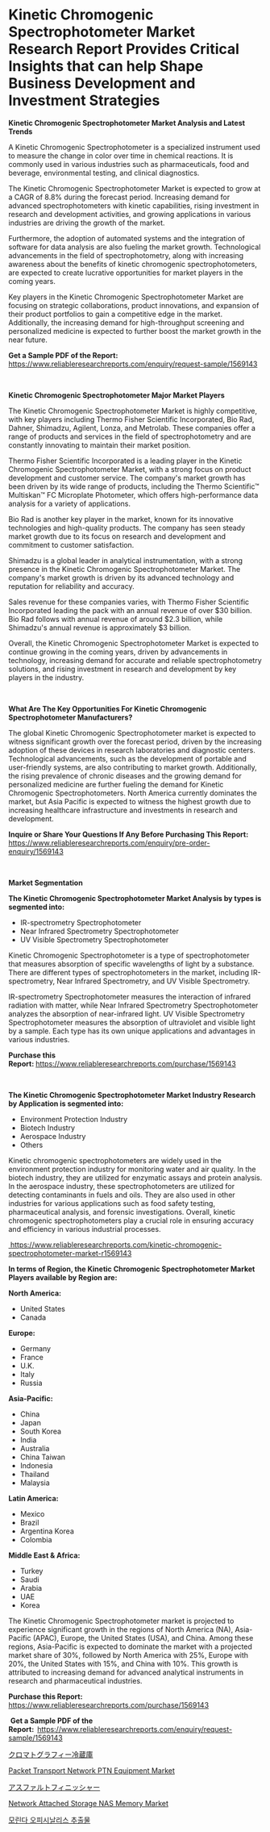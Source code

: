 <p><h1>Kinetic Chromogenic Spectrophotometer Market Research Report Provides Critical Insights that can help Shape Business Development and Investment Strategies</h1></p><p><strong>Kinetic Chromogenic Spectrophotometer Market Analysis and Latest Trends</strong></p>
<p><p>A Kinetic Chromogenic Spectrophotometer is a specialized instrument used to measure the change in color over time in chemical reactions. It is commonly used in various industries such as pharmaceuticals, food and beverage, environmental testing, and clinical diagnostics.</p><p>The Kinetic Chromogenic Spectrophotometer Market is expected to grow at a CAGR of 8.8% during the forecast period. Increasing demand for advanced spectrophotometers with kinetic capabilities, rising investment in research and development activities, and growing applications in various industries are driving the growth of the market.</p><p>Furthermore, the adoption of automated systems and the integration of software for data analysis are also fueling the market growth. Technological advancements in the field of spectrophotometry, along with increasing awareness about the benefits of kinetic chromogenic spectrophotometers, are expected to create lucrative opportunities for market players in the coming years.</p><p>Key players in the Kinetic Chromogenic Spectrophotometer Market are focusing on strategic collaborations, product innovations, and expansion of their product portfolios to gain a competitive edge in the market. Additionally, the increasing demand for high-throughput screening and personalized medicine is expected to further boost the market growth in the near future.</p></p>
<p><strong>Get a Sample PDF of the Report:&nbsp;</strong> <a href="https://www.reliableresearchreports.com/enquiry/request-sample/1569143">https://www.reliableresearchreports.com/enquiry/request-sample/1569143</a></p>
<p>&nbsp;</p>
<p><strong>Kinetic Chromogenic Spectrophotometer Major Market Players</strong></p>
<p><p>The Kinetic Chromogenic Spectrophotometer Market is highly competitive, with key players including Thermo Fisher Scientific Incorporated, Bio Rad, Dahner, Shimadzu, Agilent, Lonza, and Metrolab. These companies offer a range of products and services in the field of spectrophotometry and are constantly innovating to maintain their market position.</p><p>Thermo Fisher Scientific Incorporated is a leading player in the Kinetic Chromogenic Spectrophotometer Market, with a strong focus on product development and customer service. The company's market growth has been driven by its wide range of products, including the Thermo Scientific™ Multiskan™ FC Microplate Photometer, which offers high-performance data analysis for a variety of applications.</p><p>Bio Rad is another key player in the market, known for its innovative technologies and high-quality products. The company has seen steady market growth due to its focus on research and development and commitment to customer satisfaction.</p><p>Shimadzu is a global leader in analytical instrumentation, with a strong presence in the Kinetic Chromogenic Spectrophotometer Market. The company's market growth is driven by its advanced technology and reputation for reliability and accuracy.</p><p>Sales revenue for these companies varies, with Thermo Fisher Scientific Incorporated leading the pack with an annual revenue of over $30 billion. Bio Rad follows with annual revenue of around $2.3 billion, while Shimadzu's annual revenue is approximately $3 billion.</p><p>Overall, the Kinetic Chromogenic Spectrophotometer Market is expected to continue growing in the coming years, driven by advancements in technology, increasing demand for accurate and reliable spectrophotometry solutions, and rising investment in research and development by key players in the industry.</p></p>
<p>&nbsp;</p>
<p><strong>What Are The Key Opportunities For Kinetic Chromogenic Spectrophotometer Manufacturers?</strong></p>
<p><p>The global Kinetic Chromogenic Spectrophotometer market is expected to witness significant growth over the forecast period, driven by the increasing adoption of these devices in research laboratories and diagnostic centers. Technological advancements, such as the development of portable and user-friendly systems, are also contributing to market growth. Additionally, the rising prevalence of chronic diseases and the growing demand for personalized medicine are further fueling the demand for Kinetic Chromogenic Spectrophotometers. North America currently dominates the market, but Asia Pacific is expected to witness the highest growth due to increasing healthcare infrastructure and investments in research and development.</p></p>
<p><strong>Inquire or Share Your Questions If Any Before Purchasing This Report:</strong> <a href="https://www.reliableresearchreports.com/enquiry/pre-order-enquiry/1569143">https://www.reliableresearchreports.com/enquiry/pre-order-enquiry/1569143</a></p>
<p>&nbsp;</p>
<p><strong>Market Segmentation</strong></p>
<p><strong>The Kinetic Chromogenic Spectrophotometer Market Analysis by types is segmented into:</strong></p>
<p><ul><li>IR-spectrometry Spectrophotometer</li><li>Near Infrared Spectrometry Spectrophotometer</li><li>UV Visible Spectrometry Spectrophotometer</li></ul></p>
<p><p>Kinetic Chromogenic Spectrophotometer is a type of spectrophotometer that measures absorption of specific wavelengths of light by a substance. There are different types of spectrophotometers in the market, including IR-spectrometry, Near Infrared Spectrometry, and UV Visible Spectrometry. </p><p>IR-spectrometry Spectrophotometer measures the interaction of infrared radiation with matter, while Near Infrared Spectrometry Spectrophotometer analyzes the absorption of near-infrared light. UV Visible Spectrometry Spectrophotometer measures the absorption of ultraviolet and visible light by a sample. Each type has its own unique applications and advantages in various industries.</p></p>
<p><strong>Purchase this Report:&nbsp;</strong><a href="https://www.reliableresearchreports.com/purchase/1569143">https://www.reliableresearchreports.com/purchase/1569143</a></p>
<p>&nbsp;</p>
<p><strong>The Kinetic Chromogenic Spectrophotometer Market Industry Research by Application is segmented into:</strong></p>
<p><ul><li>Environment Protection Industry</li><li>Biotech Industry</li><li>Aerospace Industry</li><li>Others</li></ul></p>
<p><p>Kinetic chromogenic spectrophotometers are widely used in the environment protection industry for monitoring water and air quality. In the biotech industry, they are utilized for enzymatic assays and protein analysis. In the aerospace industry, these spectrophotometers are utilized for detecting contaminants in fuels and oils. They are also used in other industries for various applications such as food safety testing, pharmaceutical analysis, and forensic investigations. Overall, kinetic chromogenic spectrophotometers play a crucial role in ensuring accuracy and efficiency in various industrial processes.</p></p>
<p><a href="https://www.reliableresearchreports.com/kinetic-chromogenic-spectrophotometer-market-r1569143">&nbsp;https://www.reliableresearchreports.com/kinetic-chromogenic-spectrophotometer-market-r1569143</a></p>
<p><strong>In terms of Region, the Kinetic Chromogenic Spectrophotometer Market Players available by Region are:</strong></p>
<p>
    <p> <strong> North America: </strong>
        <ul>
            <li>United States</li>
            <li>Canada</li>
        </ul>
        </p> 
    <p> <strong> Europe: </strong>
        <ul>
            <li>Germany</li>
            <li>France</li>
            <li>U.K.</li>
            <li>Italy</li>
            <li>Russia</li>
        </ul>
        </p> 
    <p> <strong> Asia-Pacific: </strong>
        <ul>
            <li>China</li>
            <li>Japan</li>
            <li>South Korea</li>
            <li>India</li>
            <li>Australia</li>
            <li>China Taiwan</li>
            <li>Indonesia</li>
            <li>Thailand</li>
            <li>Malaysia</li>
        </ul>
        </p> 
    <p> <strong> Latin America: </strong>
        <ul>
            <li>Mexico</li>
            <li>Brazil</li>
            <li>Argentina Korea</li>
            <li>Colombia</li>
        </ul>
        </p> 
    <p> <strong> Middle East & Africa: </strong>
        <ul>
            <li>Turkey</li>
            <li>Saudi</li>
            <li>Arabia</li>
            <li>UAE</li>
            <li>Korea</li>
        </ul>
    </p>
    </p>
<p><p>The Kinetic Chromogenic Spectrophotometer market is projected to experience significant growth in the regions of North America (NA), Asia-Pacific (APAC), Europe, the United States (USA), and China. Among these regions, Asia-Pacific is expected to dominate the market with a projected market share of 30%, followed by North America with 25%, Europe with 20%, the United States with 15%, and China with 10%. This growth is attributed to increasing demand for advanced analytical instruments in research and pharmaceutical industries.</p></p>
<p><strong>Purchase this Report: </strong><a href="https://www.reliableresearchreports.com/purchase/1569143">https://www.reliableresearchreports.com/purchase/1569143</a></p>
<p>&nbsp;<strong>Get a Sample PDF of the Report:&nbsp;&nbsp;</strong><a href="https://www.reliableresearchreports.com/enquiry/request-sample/1569143">https://www.reliableresearchreports.com/enquiry/request-sample/1569143</a></p>
<p><strong></strong></p>
<p><p><a href="https://github.com/jkjreqjscoxx7/Market-Research-Report-List-1/blob/main/905027829990.md">クロマトグラフィー冷蔵庫</a></p><p><a href="https://www.linkedin.com/pulse/packet-transport-network-ptn-equipment-market-share-evolution-nyzee?trackingId=ev766atJDLMPrTGHgTpBbQ%3D%3D">Packet Transport Network PTN Equipment Market</a></p><p><a href="https://github.com/Sophiaard2003/Market-Research-Report-List-1/blob/main/999962429989.md">アスファルトフィニッシャー</a></p><p><a href="https://www.linkedin.com/pulse/network-attached-storage-nas-memory-market-trends-forecast-competitive-edcze?trackingId=cc2%2BFPuVoVrXwFncGdruhg%3D%3D">Network Attached Storage NAS Memory Market</a></p><p><a href="https://medium.com/@seanturner6262/%EB%AA%A8%EB%A6%AC%EB%83%90-%EC%98%A4%ED%94%BC%EC%B9%98%EB%82%A0%EB%A6%AC%EC%8A%A4-%EC%B6%94%EC%B6%9C%EB%AC%BC-%EC%8B%9C%EC%9E%A5-%EB%8F%99%ED%96%A5-%EB%B0%8F-%EC%8B%9C%EC%9E%A5-%EB%B6%84%EC%84%9D%EC%9D%80-2024-2031%EB%85%84-%EA%B8%B0%EA%B0%84%EC%9D%84-%EB%8C%80%EC%83%81%EC%9C%BC%EB%A1%9C-%EC%98%88%EC%B8%A1%EB%90%98%EC%97%88%EC%8A%B5%EB%8B%88%EB%8B%A4-eaeb5139cb52">모린다 오피시날리스 추출물</a></p></p>